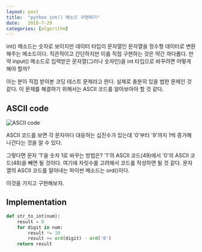 ```yaml
---
layout: post
title:  "python int() 메소드 구현하기"
date:   2018-7-29
categories: [algorithm]
---
```


<p class="intro"><span class="dropcap">i</span>nt() 메소드는 숫자로 보이지만 데이터 타입이 문자열인 문자열을 정수형 데이터로 변환해주는 메소드이다. 직관적이고 간단하지만 이를 직접 구현하는 것은 약간 까다롭다. 만약 input() 메소드로 입력받은 문자열(그러나 숫자인)을 int 타입으로 바꾸려면 어떻게 해야 할까?</p>

아는 분이 직접 받아본 코딩 테스트 문제라고 한다. 실제로 충분히 있을 법한 문제인 것 같다. 이 문제를 해결하기 위해서는 ASCII 코드를 알아보아야 할 것 같다.

## ASCII code

![ASCII code](https://upload.wikimedia.org/wikipedia/commons/2/26/Ascii-codes-table.png)

ASCII 코드를 보면 각 문자마다 대응하는 십진수가 있는데 '0'부터 '9'까지 1씩 증가해나간다는 것을 알 수 있다.

그렇다면 문자 '1'을 숫자 1로 바꾸는 방법은? '1'의 ASCII 코드(49)에서 '0'의 ASCII 코드(48)을 빼면 될 것이다. 여기에 자릿수를 고려해서 코드를 작성하면 될 것 같다. 문자열의 ASCII 코드를 알아내는 파이썬 메소드는 ord()이다.

이것을 가지고 구현해보자.

## Implementation

```python
def str_to_int(num):
    result = 0
    for digit in num:
        result *= 10
        result += ord(digit) - ord('0')
    return result
```
